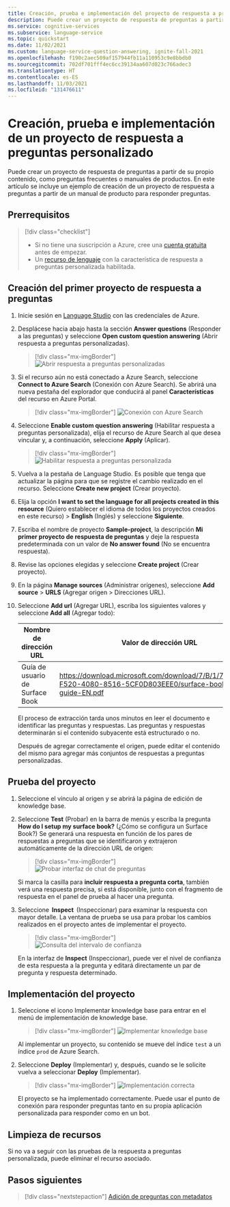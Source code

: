 ```yaml
---
title: Creación, prueba e implementación del proyecto de respuesta a preguntas
description: Puede crear un proyecto de respuesta de preguntas a partir de su propio contenido, como preguntas frecuentes o manuales de productos. En este artículo se incluye un ejemplo de creación de un proyecto de respuesta a preguntas a partir de una página web sencilla de preguntas frecuentes.
ms.service: cognitive-services
ms.subservice: language-service
ms.topic: quickstart
ms.date: 11/02/2021
ms.custom: language-service-question-answering, ignite-fall-2021
ms.openlocfilehash: f190c2aec509af157944fb11a110953c9e8bbdb0
ms.sourcegitcommit: 702df701fff4ec6cc39134aa607d023c766adec3
ms.translationtype: HT
ms.contentlocale: es-ES
ms.lasthandoff: 11/03/2021
ms.locfileid: "131476611"
---
```

# <a name="create-test-and-deploy-a-custom-question-answering-project"></a>Creación, prueba e implementación de un proyecto de respuesta a preguntas personalizado

Puede crear un proyecto de respuesta de preguntas a partir de su propio contenido, como preguntas frecuentes o manuales de productos. En este artículo se incluye un ejemplo de creación de un proyecto de respuesta a preguntas a partir de un manual de producto para responder preguntas.

## <a name="prerequisites"></a>Prerrequisitos

> [!div class="checklist"]
> * Si no tiene una suscripción a Azure, cree una [cuenta gratuita](https://azure.microsoft.com/free/cognitive-services/) antes de empezar.
> * Un [recurso de lenguaje](https://aka.ms/create-language-resource) con la característica de respuesta a preguntas personalizada habilitada.

## <a name="create-your-first-question-answering-project"></a>Creación del primer proyecto de respuesta a preguntas

1. Inicie sesión en [Language Studio](https://language.azure.com/) con las credenciales de Azure.

2. Desplácese hacia abajo hasta la sección **Answer questions** (Responder a las preguntas) y seleccione **Open custom question answering** (Abrir respuesta a preguntas personalizadas).

    > [!div class="mx-imgBorder"]
    > ![Abrir respuesta a preguntas personalizadas](../media/create-test-deploy/open-custom-question-answering.png)

3. Si el recurso aún no está conectado a Azure Search, seleccione **Connect to Azure Search** (Conexión con Azure Search). Se abrirá una nueva pestaña del explorador que conducirá al panel **Características** del recurso en Azure Portal.

    > [!div class="mx-imgBorder"]
    > ![Conexión con Azure Search](../media/create-test-deploy/connect-to-azure-search.png)

4. Seleccione **Enable custom question answering** (Habilitar respuesta a preguntas personalizada), elija el recurso de Azure Search al que desea vincular y, a continuación, seleccione **Apply** (Aplicar).

    > [!div class="mx-imgBorder"]
    > ![Habilitar respuesta a preguntas personalizada](../media/create-test-deploy/enable-custom-question-answering.png)

5. Vuelva a la pestaña de Language Studio. Es posible que tenga que actualizar la página para que se registre el cambio realizado en el recurso. Seleccione **Create new project** (Crear proyecto).

6. Elija la opción **I want to set the language for all projects created in this resource** (Quiero establecer el idioma de todos los proyectos creados en este recurso) > **English** (Inglés) y seleccione **Siguiente**.

7. Escriba el nombre de proyecto **Sample-project**, la descripción **Mi primer proyecto de respuesta de preguntas** y deje la respuesta predeterminada con un valor de **No answer found** (No se encuentra respuesta).

8. Revise las opciones elegidas y seleccione **Create project** (Crear proyecto).

9. En la página **Manage sources** (Administrar orígenes), seleccione **Add source** > **URLS** (Agregar origen > Direcciones URL).

10. Seleccione **Add url** (Agregar URL), escriba los siguientes valores y seleccione **Add all** (Agregar todo):

    |Nombre de dirección URL|Valor de dirección URL|
    |--------|---------|
    |Guía de usuario de Surface Book |https://download.microsoft.com/download/7/B/1/7B10C82E-F520-4080-8516-5CF0D803EEE0/surface-book-user-guide-EN.pdf |

    El proceso de extracción tarda unos minutos en leer el documento e identificar las preguntas y respuestas. Las preguntas y respuestas determinarán si el contenido subyacente está estructurado o no.

    Después de agregar correctamente el origen, puede editar el contenido del mismo para agregar más conjuntos de respuestas a preguntas personalizadas.

## <a name="test-your-project"></a>Prueba del proyecto

1. Seleccione el vínculo al origen y se abrirá la página de edición de knowledge base.

2. Seleccione **Test** (Probar) en la barra de menús y escriba la pregunta **How do I setup my surface book?** (¿Cómo se configura un Surface Book?) Se generará una respuesta en función de los pares de respuestas a preguntas que se identificaron y extrajeron automáticamente de la dirección URL de origen:

    > [!div class="mx-imgBorder"]
    > ![Probar interfaz de chat de preguntas](../media/create-test-deploy/test-question.png)

    Si marca la casilla para **incluir respuesta a pregunta corta**, también verá una respuesta precisa, si está disponible, junto con el fragmento de respuesta en el panel de prueba al hacer una pregunta.

3. Seleccione  **Inspect**  (Inspeccionar) para examinar la respuesta con mayor detalle. La ventana de prueba se usa para probar los cambios realizados en el proyecto antes de implementar el proyecto.

    > [!div class="mx-imgBorder"]
    > ![Consulta del intervalo de confianza](../media/create-test-deploy/inspect-test.png)

    En la interfaz de **Inspect** (Inspeccionar), puede ver el nivel de confianza de esta respuesta a la pregunta y editará directamente un par de pregunta y respuesta determinado.

## <a name="deploy-your-project"></a>Implementación del proyecto

1. Seleccione el icono Implementar knowledge base para entrar en el menú de implementación de knowledge base.

    > [!div class="mx-imgBorder"]
    > ![Implementar knowledge base](../media/create-test-deploy/deploy-knowledge-base.png)

    Al implementar un proyecto, su contenido se mueve del índice `test` a un índice `prod` de Azure Search.

2. Seleccione **Deploy** (Implementar) y, después, cuando se le solicite vuelva a seleccionar **Deploy** (Implementar).

    > [!div class="mx-imgBorder"]
    > ![Implementación correcta](../media/create-test-deploy/successful-deployment.png)

    El proyecto se ha implementado correctamente. Puede usar el punto de conexión para responder preguntas tanto en su propia aplicación personalizada para responder como en un bot.

## <a name="clean-up-resources"></a>Limpieza de recursos

Si no va a seguir con las pruebas de la respuesta a preguntas personalizada, puede eliminar el recurso asociado.

## <a name="next-steps"></a>Pasos siguientes

> [!div class="nextstepaction"]
> [Adición de preguntas con metadatos](../../../qnamaker/quickstarts/add-question-metadata-portal.md)

